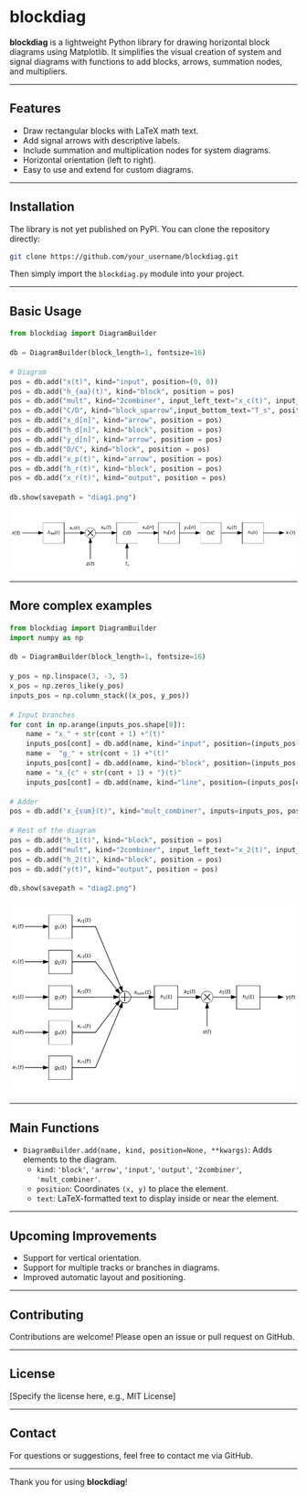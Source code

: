 
# blockdiag

**blockdiag** is a lightweight Python library for drawing horizontal block diagrams using Matplotlib. It simplifies the visual creation of system and signal diagrams with functions to add blocks, arrows, summation nodes, and multipliers.

---

## Features

- Draw rectangular blocks with LaTeX math text.
- Add signal arrows with descriptive labels.
- Include summation and multiplication nodes for system diagrams.
- Horizontal orientation (left to right).
- Easy to use and extend for custom diagrams.

---

## Installation

The library is not yet published on PyPI. You can clone the repository directly:

```bash
git clone https://github.com/your_username/blockdiag.git
```

Then simply import the `blockdiag.py` module into your project.

---

## Basic Usage

```python
from blockdiag import DiagramBuilder

db = DiagramBuilder(block_length=1, fontsize=16)

# Diagram
pos = db.add("x(t)", kind="input", position=(0, 0))
pos = db.add("h_{aa}(t)", kind="block", position = pos)
pos = db.add("mult", kind="2combiner", input_left_text="x_c(t)", input_bottom_text="p(t)", output_text="x_p(t)", operation='mult', position = pos)
pos = db.add("C/D", kind="block_uparrow",input_bottom_text="T_s", position = pos)
pos = db.add("x_d[n]", kind="arrow", position = pos)
pos = db.add("h_d[n]", kind="block", position = pos)
pos = db.add("y_d[n]", kind="arrow", position = pos)
pos = db.add("D/C", kind="block", position = pos)
pos = db.add("x_p(t)", kind="arrow", position = pos)
pos = db.add("h_r(t)", kind="block", position = pos)
pos = db.add("x_r(t)", kind="output", position = pos)

db.show(savepath = "diag1.png")
```

![Block Diagram](diag1.png)

---

## More complex examples

```python
from blockdiag import DiagramBuilder
import numpy as np

db = DiagramBuilder(block_length=1, fontsize=16)

y_pos = np.linspace(3, -3, 5)
x_pos = np.zeros_like(y_pos)
inputs_pos = np.column_stack((x_pos, y_pos))

# Input branches
for cont in np.arange(inputs_pos.shape[0]):
    name = "x_" + str(cont + 1) +"(t)"
    inputs_pos[cont] = db.add(name, kind="input", position=(inputs_pos[cont]))
    name =  "g_" + str(cont + 1) +"(t)"
    inputs_pos[cont] = db.add(name, kind="block", position=(inputs_pos[cont]))
    name = "x_{c" + str(cont + 1) + "}(t)"
    inputs_pos[cont] = db.add(name, kind="line", position=(inputs_pos[cont]))

# Adder
pos = db.add("x_{sum}(t)", kind="mult_combiner", inputs=inputs_pos, position="auto", operation='sum')

# Rest of the diagram
pos = db.add("h_1(t)", kind="block", position = pos)
pos = db.add("mult", kind="2combiner", input_left_text="x_2(t)", input_bottom_text="s(t)", output_text="x_3(t)", operation='mult', position = pos)
pos = db.add("h_2(t)", kind="block", position = pos)
pos = db.add("y(t)", kind="output", position = pos)

db.show(savepath = "diag2.png")
```

![Block Diagram](diag2.png)

---

## Main Functions

- `DiagramBuilder.add(name, kind, position=None, **kwargs)`: Adds elements to the diagram.
  - `kind`: `'block'`, `'arrow'`, `'input'`, `'output'`, `'2combiner'`, `'mult_combiner'`.
  - `position`: Coordinates `(x, y)` to place the element.
  - `text`: LaTeX-formatted text to display inside or near the element.

---

## Upcoming Improvements

- Support for vertical orientation.
- Support for multiple tracks or branches in diagrams.
- Improved automatic layout and positioning.

---

## Contributing

Contributions are welcome! Please open an issue or pull request on GitHub.

---

## License

[Specify the license here, e.g., MIT License]

---

## Contact

For questions or suggestions, feel free to contact me via GitHub.

---

Thank you for using **blockdiag**!
